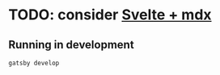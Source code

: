 # TODO: consider [Svelte + mdx](https://www.sveltethemes.dev/article/Sveltekit-Mdsvex-Blog)

## Running in development
`gatsby develop`

